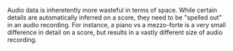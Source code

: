 Audio data is inheretently more wasteful in terms of space. While certain details are automatically inferred on a score, they need to be "spelled out" in an audio recording. For instance, a piano vs a mezzo-forte is a very small difference in detail on a score, but results in a vastly different size of audio recording. 